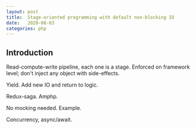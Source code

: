 ```yaml
---
layout: post
title:  Stage-oriented programming with default non-blocking IO
date:   2020-08-03
categories: php
---
```


## Introduction

Read-compute-write pipeline, each one is a stage. Enforced on framework level; don't inject any object with side-effects.

Yield. Add new IO and return to logic.

Redux-saga. Amphp.

No mocking needed. Example.

Concurrency, async/await.
